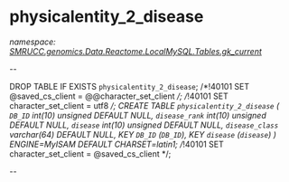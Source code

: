 ﻿# physicalentity_2_disease
_namespace: [SMRUCC.genomics.Data.Reactome.LocalMySQL.Tables.gk_current](./index.md)_

--
 
 DROP TABLE IF EXISTS `physicalentity_2_disease`;
 /*!40101 SET @saved_cs_client = @@character_set_client */;
 /*!40101 SET character_set_client = utf8 */;
 CREATE TABLE `physicalentity_2_disease` (
 `DB_ID` int(10) unsigned DEFAULT NULL,
 `disease_rank` int(10) unsigned DEFAULT NULL,
 `disease` int(10) unsigned DEFAULT NULL,
 `disease_class` varchar(64) DEFAULT NULL,
 KEY `DB_ID` (`DB_ID`),
 KEY `disease` (`disease`)
 ) ENGINE=MyISAM DEFAULT CHARSET=latin1;
 /*!40101 SET character_set_client = @saved_cs_client */;
 
 --




